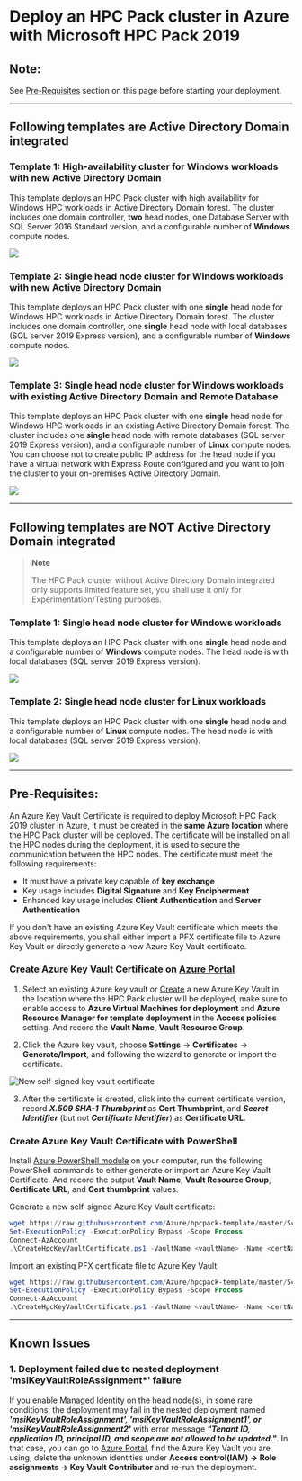 # Deploy an HPC Pack cluster in Azure with Microsoft HPC Pack 2019

## **Note:**

See [Pre-Requisites](#prerequisites) section on this page before starting your deployment.

---

## Following templates are Active Directory Domain integrated

### Template 1: High-availability cluster for Windows workloads with new Active Directory Domain

This template deploys an HPC Pack cluster with high availability for Windows HPC workloads in Active Directory Domain forest. The cluster includes one domain controller, **two** head nodes, one Database Server with SQL Server 2016 Standard version, and a configurable number of **Windows** compute nodes.

<a href="https://portal.azure.com/#create/Microsoft.Template/uri/https%3A%2F%2Fraw.githubusercontent.com%2FAzure%2Fhpcpack-template%2Fimage-test%2FHPCPack2019%2Fnewcluster-templates%2Ftwo-hns-wincn-ad.json" target="_blank">
    <img src="http://azuredeploy.net/deploybutton.png"/>
</a>

### Template 2: Single head node cluster for Windows workloads with new Active Directory Domain

This template deploys an HPC Pack cluster with one **single** head node for Windows HPC workloads in Active Directory Domain forest. The cluster includes one domain controller, one **single** head node with local databases (SQL server 2019 Express version), and a configurable number of **Windows** compute nodes.

<a href="https://portal.azure.com/#create/Microsoft.Template/uri/https%3A%2F%2Fraw.githubusercontent.com%2FAzure%2Fhpcpack-template%2Fimage-test%2FHPCPack2019%2Fnewcluster-templates%2Fsingle-hn-wincn-dedicate-ad.json" target="_blank">
    <img src="http://azuredeploy.net/deploybutton.png"/>
</a>

### Template 3: Single head node cluster for Windows workloads with existing Active Directory Domain and Remote Database

This template deploys an HPC Pack cluster with one **single** head node for Windows HPC workloads in an existing Active Directory Domain forest. The cluster includes one **single** head node with remote databases (SQL server 2019 Express version), and a configurable number of **Linux** compute nodes. You can choose not to create public IP address for the head node if you have a virtual network with Express Route configured and you want to join the cluster to your on-premises Active Directory Domain.

<a href="https://portal.azure.com/#create/Microsoft.Template/uri/https%3A%2F%2Fraw.githubusercontent.com%2FAzure%2Fhpcpack-template%2Fimage-test%2FHPCPack2019%2Fnewcluster-templates%2Fsingle-hn-wincn-existing-ad-remote-db.json" target="_blank">
    <img src="http://azuredeploy.net/deploybutton.png"/>
</a>

---
## Following templates are NOT Active Directory Domain integrated

> **Note**
>
> The HPC Pack cluster without Active Directory Domain integrated only supports limited feature set, you shall use it only for Experimentation/Testing purposes.



### Template 1: Single head node cluster for Windows workloads

This template deploys an HPC Pack cluster with one **single** head node and a configurable number of **Windows** compute nodes. The head node is with local databases (SQL server 2019 Express version).

<a href="https://portal.azure.com/#create/Microsoft.Template/uri/https%3A%2F%2Fraw.githubusercontent.com%2FAzure%2Fhpcpack-template%2Fimage-test%2FHPCPack2019%2Fnewcluster-templates%2Fsingle-hn-wincn-noad.json" target="_blank">
    <img src="http://azuredeploy.net/deploybutton.png"/>
</a>

### Template 2: Single head node cluster for Linux workloads

This template deploys an HPC Pack cluster with one **single** head node and a configurable number of **Linux** compute nodes. The head node is with local databases (SQL server 2019 Express version).

<a href="https://portal.azure.com/#create/Microsoft.Template/uri/https%3A%2F%2Fraw.githubusercontent.com%2FAzure%2Fhpcpack-template%2Fimage-test%2FHPCPack2019%2Fnewcluster-templates%2Fsingle-hn-lnxcn.json" target="_blank">
    <img src="http://azuredeploy.net/deploybutton.png"/>
</a>

---
## <a name="prerequisites"></a>Pre-Requisites:

An Azure Key Vault Certificate is required to deploy Microsoft HPC Pack 2019 cluster in Azure, it must be created in the **same Azure location** where the HPC Pack cluster will be deployed. The certificate will be installed on all the HPC nodes during the deployment, it is used to secure the communication between the HPC nodes. The certificate must meet the following requirements:

* It must have a private key capable of **key exchange**
* Key usage includes **Digital Signature** and **Key Encipherment**
* Enhanced key usage includes **Client Authentication** and **Server Authentication**

If you don't have an existing Azure Key Vault certificate which meets the above requirements, you shall either import a PFX certificate file to Azure Key Vault or directly generate a new Azure Key Vault certificate. 

### Create Azure Key Vault Certificate on [Azure Portal](https://portal.azure.com) 

1. Select an existing Azure key vault or [Create](https://portal.azure.com/#create/Microsoft.KeyVault) a new Azure Key Vault in the location where the HPC Pack cluster will be deployed, make sure to enable access to **Azure Virtual Machines for deployment** and **Azure Resource Manager for template deployment** in the **Access policies** setting. And record the **Vault Name**, **Vault Resource Group**.

2. Click the Azure key vault, choose **Settings** -> **Certificates** -> **Generate/Import**, and following the wizard to generate or import the certificate.

![New self-signed key vault certificate](https://docs.microsoft.com/powershell/media/hpcpack-cluster/generateazurekeyvaultcertificate.png)

3. After the certificate is created, click into the current certificate version, record ***X.509 SHA-1 Thumbprint***  as **Cert Thumbprint**, and ***Secret Identifier*** (but not ***Certificate Identifier***) as **Certificate URL**.

### Create Azure Key Vault Certificate with PowerShell

Install [Azure PowerShell module](https://docs.microsoft.com/powershell/azure/install-az-ps) on your computer, run the following PowerShell commands to either generate or import an Azure Key Vault Certificate. And record the output **Vault Name**, **Vault Resource Group**, **Certificate URL**, and **Cert thumbprint** values.

Generate a new self-signed Azure Key Vault certificate:

```powershell
wget https://raw.githubusercontent.com/Azure/hpcpack-template/master/Scripts/CreateHpcKeyVaultCertificate.ps1
Set-ExecutionPolicy -ExecutionPolicy Bypass -Scope Process
Connect-AzAccount
.\CreateHpcKeyVaultCertificate.ps1 -VaultName <vaultName> -Name <certName> -ResourceGroup <resourceGroupName> -Location <azureLocation> -CommonName "HPC Pack Node Communication"
```

Import an existing PFX certificate file to Azure Key Vault

```powershell
wget https://raw.githubusercontent.com/Azure/hpcpack-template/master/Scripts/CreateHpcKeyVaultCertificate.ps1
Set-ExecutionPolicy -ExecutionPolicy Bypass -Scope Process
Connect-AzAccount
.\CreateHpcKeyVaultCertificate.ps1 -VaultName <vaultName> -Name <certName> -ResourceGroup <resourceGroupName> -Location <azureLocation> -PfxFilePath <filePath>
```

---

## <a name="knownissues"></a>Known Issues

### 1. Deployment failed due to nested deployment 'msiKeyVaultRoleAssignment*' failure

If you enable Managed Identity on the head node(s), in some rare conditions, the deployment may fail in the nested deployment named ***'msiKeyVaultRoleAssignment', 'msiKeyVaultRoleAssignment1', or 'msiKeyVaultRoleAssignment2'*** with error message ***"Tenant ID, application ID, principal ID, and scope are not allowed to be updated."***. In that case, you can go to [Azure Portal](https://portal.azure.com/), find the Azure Key Vault you are using, delete the unknown identities under **Access control(IAM) -> Role assignments -> Key Vault Contributor** and re-run the deployment.

